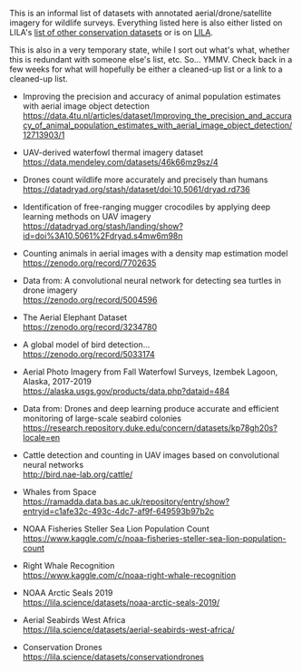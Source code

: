 This is an informal list of datasets with annotated aerial/drone/satellite imagery for wildlife surveys.  Everything listed here is also either listed on LILA's <a href="https://lila.science/otherdatasets">list of other conservation datasets</a> or is on <a href="https://lila.science">LILA</a>.

This is also in a very temporary state, while I sort out what's what, whether this is redundant with someone else's list, etc.  So... YMMV.  Check back in a few weeks for what will hopefully be either a cleaned-up list or a link to a cleaned-up list.

* Improving the precision and accuracy of animal population estimates with aerial image object detection  
https://data.4tu.nl/articles/dataset/Improving_the_precision_and_accuracy_of_animal_population_estimates_with_aerial_image_object_detection/12713903/1

* UAV-derived waterfowl thermal imagery dataset  
https://data.mendeley.com/datasets/46k66mz9sz/4

* Drones count wildlife more accurately and precisely than humans  
https://datadryad.org/stash/dataset/doi:10.5061/dryad.rd736

* Identification of free-ranging mugger crocodiles by applying deep learning methods on UAV imagery  
https://datadryad.org/stash/landing/show?id=doi%3A10.5061%2Fdryad.s4mw6m98n

* Counting animals in aerial images with a density map estimation model  
https://zenodo.org/record/7702635

* Data from: A convolutional neural network for detecting sea turtles in drone imagery  
https://zenodo.org/record/5004596

* The Aerial Elephant Dataset  
https://zenodo.org/record/3234780

* A global model of bird detection...  
https://zenodo.org/record/5033174

* Aerial Photo Imagery from Fall Waterfowl Surveys, Izembek Lagoon, Alaska, 2017-2019  
https://alaska.usgs.gov/products/data.php?dataid=484

* Data from: Drones and deep learning produce accurate and efficient monitoring of large-scale seabird colonies  
https://research.repository.duke.edu/concern/datasets/kp78gh20s?locale=en

* Cattle detection and counting in UAV images based on convolutional neural networks  
http://bird.nae-lab.org/cattle/

* Whales from Space  
https://ramadda.data.bas.ac.uk/repository/entry/show?entryid=c1afe32c-493c-4dc7-af9f-649593b97b2c

* NOAA Fisheries Steller Sea Lion Population Count  
https://www.kaggle.com/c/noaa-fisheries-steller-sea-lion-population-count

* Right Whale Recognition  
https://www.kaggle.com/c/noaa-right-whale-recognition

* NOAA Arctic Seals 2019  
https://lila.science/datasets/noaa-arctic-seals-2019/

* Aerial Seabirds West Africa  
https://lila.science/datasets/aerial-seabirds-west-africa/

* Conservation Drones  
https://lila.science/datasets/conservationdrones

